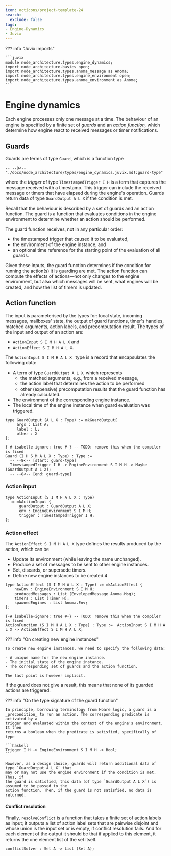 ```yaml
---
icon: octicons/project-template-24
search:
  exclude: false
tags:
- Engine-Dynamics
- Juvix
---
```


??? info "Juvix imports"

    ```juvix
    module node_architecture.types.engine_dynamics;
    import node_architecture.basics open;
    import node_architecture.types.anoma_message as Anoma;
    import node_architecture.types.engine_environment open;
    import node_architecture.types.anoma_environment as Anoma;
    ```

# Engine dynamics

Each engine processes only one message at a time. The behaviour of an engine is
specified by a finite set of _guards_ and an _action function,_ which determine
how engine react to received messages or timer notifications.

## Guards

Guards are terms of type `Guard`, which is a function type

```
-- --8<-- "./docs/node_architecture/types/engine_dynamics.juvix.md!:guard-type"
```

where the _trigger_ of type `TimestampedTrigger I H` is a term that captures the
message received with a timestamp. This trigger can include the received
message or timers that have elapsed during the engine's operation. Guards return
data of type `GuardOutput A L X` if the condition is met.

Recall that the behaviour is described by a set of guards and an action
function. The guard is a function that evaluates conditions in the engine
environment to determine whether an action should be performed.

The guard function receives, not in any particular order:

- the timestamped trigger that caused it to be evaluated,
- the environment of the engine instance, and
- an optional time reference for the starting point of the evaluation of all guards.

Given these inputs, the guard function determines if the condition for running
the action(s) it is guarding are met. The action function can compute the
effects of actions—not only changes to the engine environment, but also which
messages will be sent, what engines will be created, and how the list of timers
is updated.


## Action function

The input is parameterised by the types for: local state, incoming messages,
mailboxes' state, the output of guard functions, timer's handles, matched
arguments, action labels, and precomputation result. The types of the input and
output of an action are:

- `ActionInput S I M H A L X` and
- `ActionEffect S I M H A L X`.

The `ActionInput S I M H A L X ` type is a record that encapsulates the following data:

- A term of type `GuardOutput A L X`, which represents
  - the matched arguments, e.g., from a received message,
  - the action label that determines the action to be performed
  - other (expensive) precomputation results that
    the guard function has already calculated.
- The environment of the corresponding engine instance.
- The local time of the engine instance when guard evaluation was triggered.

```juvix
type GuardOutput (A L X : Type) := mkGuardOutput{
     args : List A;
     label : L;
     other : X
};
```


```juvix 
{-# isabelle-ignore: true #-} -- TODO: remove this when the compiler is fixed
Guard (I H S M A L X : Type) : Type :=
  -- --8<-- [start: guard-type]
  TimestampedTrigger I H -> EngineEnvironment S I M H -> Maybe (GuardOutput A L X);
  -- --8<-- [end: guard-type]
```

### Action input


```juvix
type ActionInput (S I M H A L X : Type)
  := mkActionInput {
      guardOutput : GuardOutput A L X;
      env : EngineEnvironment S I M H;
      trigger : TimestampedTrigger I H;
};
```

### Action effect

The `ActionEffect S I M H A L X` type defines the results produced by the
action, which can be

- Update its environment (while leaving the name unchanged).
- Produce a set of messages to be sent to other engine instances.
- Set, discards, or supersede timers.
- Define new engine instances to be created.4

```juvix
type ActionEffect (S I M H A L X : Type) := mkActionEffect {
    newEnv : EngineEnvironment S I M H;
    producedMessages : List (EnvelopedMessage Anoma.Msg);
    timers : List (Timer H);
    spawnedEngines : List Anoma.Env;
};
```


```juvix
{-# isabelle-ignore: true #-} -- TODO: remove this when the compiler is fixed
ActionFunction (S I M H A L X : Type) : Type :=  ActionInput S I M H A L X -> ActionEffect S I M H A L X;
```

??? info "On creating new engine instances"

    To create new engine instances, we need to specify the following data:

    - A unique name for the new engine instance.
    - The initial state of the engine instance.
    - The corresponding set of guards and the action function.

    The last point is however implicit.


If the guard does not give a result, this means that none of its guarded actions
are triggered.

??? info "On the type signature of the guard function"

    In principle, borrowing terminology from Hoare logic, a guard is a
    _precondition_ to run an action. The corresponding predicate is activated by a
    trigger and evaluated within the context of the engine's environment. It then
    returns a boolean when the predicate is satisfied, specifically of type

    ```haskell
    Trigger I H -> EngineEnvironment S I M H -> Bool;
    ```

    However, as a design choice, guards will return additional data of type `GuardOutput A L X` that
    may or may not use the engine environment if the condition is met. Thus, if
    the guard is satisfied, this data (of type `GuardOutput A L X`) is assumed to be passed to the
    action function. Then, if the guard is not satisfied, no data is
    returned.

#### Conflict resolution

Finally, `resolveConflict` is a function that takes a finite set of action
labels as input; it outputs a list of action label sets that are pairwise
disjoint and whose union is the input set or is empty, if conflict resolution
fails. And for each element of the output it should be that if applied to this
element, it returns the one element list of the set itself.

```
conflictSolver : Set A -> List (Set A);
```
